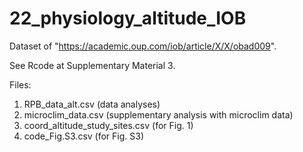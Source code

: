 # 22_physiology_altitude_IOB

Dataset of "https://academic.oup.com/iob/article/X/X/obad009".

See Rcode at Supplementary Material 3. 

Files:
1) RPB_data_alt.csv (data analyses)
2) microclim_data.csv (supplementary analysis with microclim data)
3) coord_altitude_study_sites.csv (for Fig. 1)
4) code_Fig.S3.csv (for Fig. S3)
